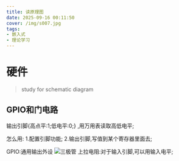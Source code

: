 ```yaml
---
title: 读原理图
date: 2025-09-16 00:11:50
cover: /img/s007.jpg
tags:
- 嵌入式
- 理论学习
---
```

# 硬件


>study for schematic diagram

## GPIO和门电路
<!-- 
    ![111](/syy.github.io/img/img.jpg) 
-->
输出引脚{高点平:1;低电平:0;} ,用万用表读取高低电平;

怎么用:
1.配置引脚功能;
2.输出引脚,写值到某个寄存器里面去;

GPIO:通用输出外设 
![三极管](/syy.github.io/img/st001.jpg)
上拉电阻:对于输入引脚,可以用输入电平;

